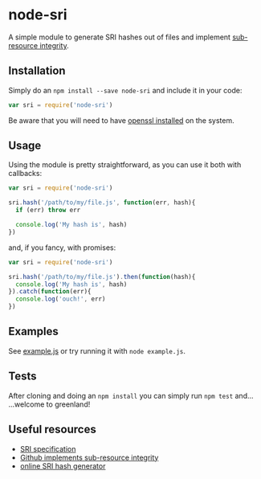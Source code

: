 # node-sri

A simple module to generate SRI hashes out of files and
implement [sub-resource integrity](https://developer.mozilla.org/en-US/docs/Web/Security/Subresource_Integrity).

## Installation

Simply do an `npm install --save node-sri` and include it
in your code:

``` javascript
var sri = require('node-sri')
```

Be aware that you will need to have [openssl installed](https://developer.mozilla.org/en-US/docs/Web/Security/Subresource_Integrity#Tools_for_generating_SRI_hashes)
on the system.

## Usage

Using the module is pretty straightforward, as you can use it
both with callbacks:

``` javascript
var sri = require('node-sri')

sri.hash('/path/to/my/file.js', function(err, hash){
  if (err) throw err

  console.log('My hash is', hash)
})
```

and, if you fancy, with promises:

``` javascript
var sri = require('node-sri')

sri.hash('/path/to/my/file.js').then(function(hash){
  console.log('My hash is', hash)
}).catch(function(err){
  console.log('ouch!', err)
})
```

## Examples

See [example.js](https://github.com/odino/node-sri/blob/master/example.js)
or try running it with `node example.js`.

## Tests

After cloning and doing an `npm install` you can
simply run `npm test` and...   ...welcome to greenland!

## Useful resources

* [SRI specification](http://www.w3.org/TR/SRI/)
* [Github implements sub-resource integrity](http://githubengineering.com/subresource-integrity/)
* [online SRI hash generator](https://srihash.org/)
